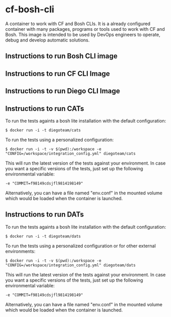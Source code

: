 # cf-bosh-cli
A container to work with CF and Bosh CLIs. It is a already configured container with many packages, programs or tools used to work with CF and Bosh. This image is intended to be used by DevOps engineers to operate, debug and develop automatic solutions. 


## Instructions to run Bosh CLI image

## Instructions to run CF CLI Image 

## Instructions to run Diego CLI Image

## Instructions to run CATs

To run the tests againts a bosh lite installation with the default configuration: 

```
$ docker run -i -t diegoteam/cats 

```

To run the tests using a personalized configuration: 

```
$ docker run -i -t -v $(pwd):/workspace -e "CONFIG=/workspace/integration_config.yml" diegoteam/cats 

```

This will run the latest version of the tests against your environment. In case you want a specific versions of the tests, just set up the following environmental variable: 

```
-e "COMMIT=f98149cdsjfl9814198149"
```

Alternatively, you can have a file named "env.conf" in the mounted volume which would be loaded when the container is launched. 


## Instructions to run DATs 

To run the tests againts a bosh lite installation with the default configuration: 

```
$ docker run -i -t diegoteam/dats 

```

To run the tests using a personalized configuration or for other external environments: 

```
$ docker run -i -t -v $(pwd):/workspace -e "CONFIG=/workspace/integration_config.yml" diegoteam/dats 

``` 


This will run the latest version of the tests against your environment. In case you want a specific versions of the tests, just set up the following environmental variable: 

```
-e "COMMIT=f98149cdsjfl9814198149"

```

Alternatively, you can have a file named "env.conf" in the mounted volume which would be loaded when the container is launched. 

